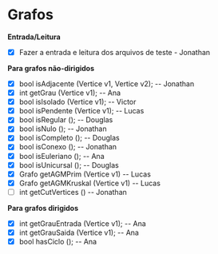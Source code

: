 # Grafos

**Entrada/Leitura**
* [x] Fazer a entrada e leitura dos arquivos de teste - Jonathan

**Para grafos não-dirigidos**

* [x] bool isAdjacente (Vertice v1, Vertice v2); -- Jonathan
* [x] int getGrau (Vertice v1); -- Ana 
* [x] bool isIsolado (Vertice v1);  -- Victor
* [x] bool isPendente (Vertice v1);  -- Lucas
* [x] bool isRegular ();  -- Douglas
* [x] bool isNulo ();  -- Jonathan
* [x] bool isCompleto ();  -- Douglas
* [x] bool isConexo ();  -- Jonathan
* [x] bool isEuleriano (); -- Ana  
* [x] bool isUnicursal ();  -- Douglas
* [x] Grafo getAGMPrim (Vertice v1)   -- Lucas
* [x] Grafo getAGMKruskal (Vertice v1)  -- Lucas
* [ ] int getCutVertices () -- Jonathan

**Para grafos dirigidos**

* [x] int getGrauEntrada (Vertice v1); -- Ana
* [x] int getGrauSaida (Vertice v1); -- Ana
* [x] bool hasCiclo (); -- Ana
